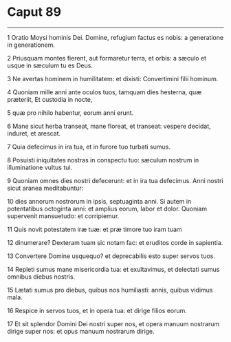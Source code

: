 # Caput 89

***

1 Oratio Moysi hominis Dei. Domine, refugium factus es nobis: a generatione in generationem.

2 Priusquam montes fierent, aut formaretur terra, et orbis: a sæculo et usque in sæculum tu es Deus.

3 Ne avertas hominem in humilitatem: et dixisti: Convertimini filii hominum.

4 Quoniam mille anni ante oculos tuos, tamquam dies hesterna, quæ præteriit, Et custodia in nocte,

5 quæ pro nihilo habentur, eorum anni erunt.

6 Mane sicut herba transeat, mane floreat, et transeat: vespere decidat, induret, et arescat.

7 Quia defecimus in ira tua, et in furore tuo turbati sumus.

8 Posuisti iniquitates nostras in conspectu tuo: sæculum nostrum in illuminatione vultus tui.

9 Quoniam omnes dies nostri defecerunt: et in ira tua defecimus. Anni nostri sicut aranea meditabuntur:

10 dies annorum nostrorum in ipsis, septuaginta anni. Si autem in potentatibus octoginta anni: et amplius eorum, labor et dolor. Quoniam supervenit mansuetudo: et corripiemur.

11 Quis novit potestatem iræ tuæ: et præ timore tuo iram tuam

12 dinumerare? Dexteram tuam sic notam fac: et eruditos corde in sapientia.

13 Convertere Domine usquequo? et deprecabilis esto super servos tuos.

14 Repleti sumus mane misericordia tua: et exultavimus, et delectati sumus omnibus diebus nostris.

15 Lætati sumus pro diebus, quibus nos humiliasti: annis, quibus vidimus mala.

16 Respice in servos tuos, et in opera tua: et dirige filios eorum.

17 Et sit splendor Domini Dei nostri super nos, et opera manuum nostrarum dirige super nos: et opus manuum nostrarum dirige.

